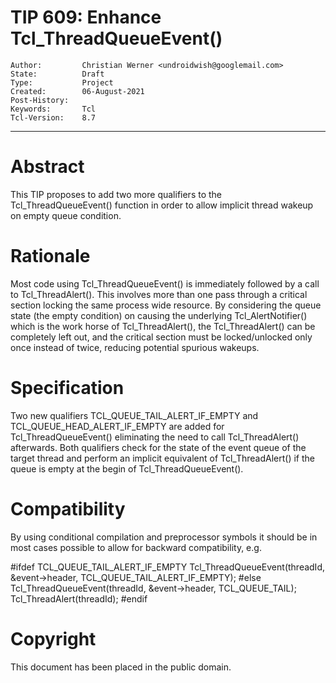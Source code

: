 # TIP 609: Enhance Tcl_ThreadQueueEvent()
	Author:         Christian Werner <undroidwish@googlemail.com>
	State:          Draft
	Type:           Project
	Created:        06-August-2021
	Post-History:   
	Keywords:       Tcl
	Tcl-Version:	8.7
-----

# Abstract

This TIP proposes to add two more qualifiers to the Tcl_ThreadQueueEvent()
function in order to allow implicit thread wakeup on empty queue condition.

# Rationale

Most code using Tcl_ThreadQueueEvent() is immediately followed by a call
to Tcl_ThreadAlert(). This involves more than one pass through a critical
section locking the same process wide resource. By considering the queue
state (the empty condition) on causing the underlying Tcl_AlertNotifier()
which is the work horse of Tcl_ThreadAlert(), the Tcl_ThreadAlert() can
be completely left out, and the critical section must be locked/unlocked
only once instead of twice, reducing potential spurious wakeups.

# Specification

Two new qualifiers TCL_QUEUE_TAIL_ALERT_IF_EMPTY and
TCL_QUEUE_HEAD_ALERT_IF_EMPTY are added for Tcl_ThreadQueueEvent()
eliminating the need to call Tcl_ThreadAlert() afterwards. Both qualifiers
check for the state of the event queue of the target thread and perform
an implicit equivalent of Tcl_ThreadAlert() if the queue is empty
at the begin of Tcl_ThreadQueueEvent().

# Compatibility

By using conditional compilation and preprocessor symbols it should be
in most cases possible to allow for backward compatibility, e.g.

#ifdef TCL_QUEUE_TAIL_ALERT_IF_EMPTY
 Tcl_ThreadQueueEvent(threadId, &event->header, TCL_QUEUE_TAIL_ALERT_IF_EMPTY);
#else
 Tcl_ThreadQueueEvent(threadId, &event->header, TCL_QUEUE_TAIL);
 Tcl_ThreadAlert(threadId);
#endif

# Copyright

This document has been placed in the public domain.
